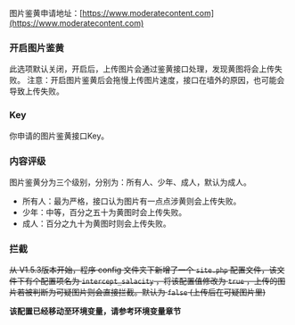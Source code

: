 图片鉴黄申请地址：[https://www.moderatecontent.com](https://www.moderatecontent.com)

### 开启图片鉴黄
此选项默认关闭，开启后，上传图片会通过鉴黄接口处理，发现黄图将会上传失败。
注意：开启图片鉴黄后会拖慢上传图片速度，接口在墙外的原因，也可能会导致上传失败。

### Key
你申请的图片鉴黄接口Key。

### 内容评级
图片鉴黄分为三个级别，分别为：所有人、少年、成人，默认为成人。

- 所有人：最为严格，接口认为图片有一点点涉黄则会上传失败。
- 少年：中等，百分之五十为黄图时会上传失败。
- 成人：百分之九十为黄图时则会上传失败。

### 拦截

~~从 V1.5.3版本开始，程序 config 文件夹下新增了一个 `site.php` 配置文件，该文件下有个配置项名为 `intercept_salacity` ，将该配置值修改为 `true` ，上传的图片若被判断为可疑图片则会直接拦截。默认为 `false` (上传后在可疑图片里)~~

**该配置已经移动至环境变量，请参考环境变量章节**